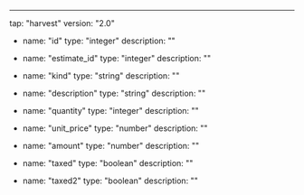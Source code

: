 ---
tap: "harvest"
version: "2.0"
  - name: "id"
    type: "integer"
    description: ""

  - name: "estimate_id"
    type: "integer"
    description: ""

  - name: "kind"
    type: "string"
    description: ""

  - name: "description"
    type: "string"
    description: ""

  - name: "quantity"
    type: "integer"
    description: ""

  - name: "unit_price"
    type: "number"
    description: ""

  - name: "amount"
    type: "number"
    description: ""

  - name: "taxed"
    type: "boolean"
    description: ""

  - name: "taxed2"
    type: "boolean"
    description: ""

